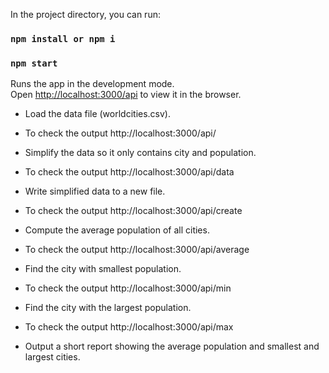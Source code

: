 In the project directory, you can run:

### `npm install or npm i`

### `npm start`

Runs the app in the development mode.<br />
Open [http://localhost:3000/api](http://localhost:3000/api) to view it in the browser.


- Load the data file (worldcities.csv).
- To check the output http://localhost:3000/api/


- Simplify the data so it only contains city and population.
- To check the output http://localhost:3000/api/data


- Write simplified data to a new file.
- To check the output http://localhost:3000/api/create


- Compute the average population of all cities.
- To check the output http://localhost:3000/api/average


- Find the city with smallest population.
- To check the output http://localhost:3000/api/min


- Find the city with the largest population.
- To check the output http://localhost:3000/api/max


- Output a short report showing the average population and smallest and largest cities.
